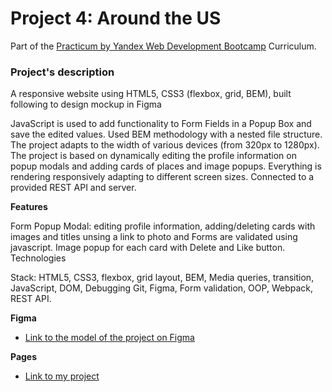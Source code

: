 # Project 4: Around the US

Part of the [Practicum by Yandex Web Development Bootcamp](https://practicum.com/software-engineer/?from=nm) Curriculum.

### Project's description

A responsive website using HTML5, CSS3 (flexbox, grid, BEM), built following to design mockup in Figma
 
JavaScript is used to add functionality to Form Fields in a Popup Box and save the edited values. Used BEM methodology with a nested file structure. The project adapts to the width of various devices (from 320px to 1280px). The project is based on dynamically editing the profile information on popup modals and adding cards of places and image popups. Everything is rendering responsively adapting to different screen sizes. Connected to a provided REST API and server.

**Features**

Form Popup Modal: editing profile information, adding/deleting cards with images and titles unsing a link to photo and Forms are validated using javascript. Image popup for each card with Delete and Like button.
Technologies

Stack: HTML5, CSS3, flexbox, grid layout, BEM, Media queries, transition, JavaScript, DOM, Debugging Git, Figma, Form validation, OOP, Webpack, REST API.

**Figma**

* [Link to the model of the project on Figma](https://www.figma.com/file/LDMgqWesKpQkIwhOfEBuTS/WEB%2C-Sprint-5%3A-Around-The-U.S.-%7C-desktop-%2B-mobile?node-id=0%3A1)

**Pages**

* [Link to my project](https://andruuul.github.io/web_project_4_esp/)

